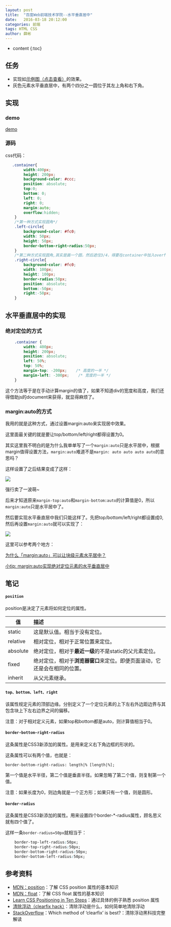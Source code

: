```yaml
---
layout: post
title:  "百度Web前端技术学院--水平垂直居中"
date:   2016-03-18 20:12:00
categories: 前端
tags: HTML CSS
author: 薛彬
---
```


* content
{:toc}




## 任务

- 实现如[示例图（点击查看）](http://7xrp04.com1.z0.glb.clouddn.com/task_1_4_1.png)的效果。
- 灰色元素水平垂直居中，有两个四分之一圆位于其左上角和右下角。

## 实现

### demo
[demo](http://axuebin.com/marginAutoDemo)

### 源码

css代码：

```css
   .container{
        width:400px;
        height: 200px;
        background-color: #ccc;
        position: absolute;
        top:0;
        bottom: 0;
        left: 0;
        right: 0;
        margin:auto;
        overflow:hidden;
    }
    /*第一种方式实现圆角*/
    .left-circle{
        background-color: #fc0;
        width: 50px;
        height: 50px;
        border-bottom-right-radius:50px;
    }
    /*第二种方式实现圆角,其实是画一个圆，然后遮住3/4，得要在container中加入overflow:hidden了*/
    .right-circle{
        background-color: #fc0;
        width: 100px;
        height: 100px;
        border-radius:50px;
        position: absolute;
        bottom:-50px;
        right:-50px;
    }
```

## 水平垂直居中的实现

### 绝对定位的方式

```css
	.container {
    	width: 400px; 
		height: 200px;
    	position: absolute; 
		left: 50%; 
		top: 50%;
    	margin-top: -200px;    /* 高度的一半 */
    	margin-left: -300px;    /* 宽度的一半 */
	}
```

这个方法等于是在手动计算margin的值了，如果不知道div的宽度和高度，我们还得借助js的document来获得，就显得麻烦了。

### margin:auto的方式

我用的就是这种方式，通过设置margin:auto来实现居中效果。

这里面最关键的就是要让top/bottom/left/right都得设置为0。

其实这里我不明白的是为什么我单单写了一个`margin:auto`只是水平居中，根据margin值得设置方法，`margin:auto`难道不是`margin: auto auto auto auto`的意思吗？

这样设置了之后结果变成了这样：

![](http://i.imgur.com/wTu1bqu.png)

强行卖了一波萌~

后来才知道原来`margin-top:auto`和`margin-bottom:auto`的计算值是0，所以`margin:auto`只是水平居中了。

然后要实现水平垂直居中我们只能这样了。先把top/bottom/left/right都设置成0,然后再设置`margin:auto`就可以实现了：

![](http://i.imgur.com/nfFBVOm.png)

这里可以参考两个地方：

[为什么「margin:auto」可以让块级元素水平居中？](https://www.zhihu.com/question/21644198)

[小tip: margin:auto实现绝对定位元素的水平垂直居中](http://www.zhangxinxu.com/wordpress/2013/11/margin-auto-absolute-%E7%BB%9D%E5%AF%B9%E5%AE%9A%E4%BD%8D-%E6%B0%B4%E5%B9%B3%E5%9E%82%E7%9B%B4%E5%B1%85%E4%B8%AD/)

## 笔记

#### `position`

position是决定了元素将如何定位的属性。

|值|描述|
|---|:---|
|static|这是默认值。相当于没有定位。|
|relative|相对定位，相对于正常位置来定位。|
|absolute|绝对定位，相对于**最近一级**的不是static的父元素定位。|
|fixed|绝对定位，相对于**浏览器窗口**来定位。即便页面滚动，它还是会在相同的位置。|
|inherit|从父元素继承。|

#### `top、bottom、left、right`

该属性规定元素的顶部边缘。分别定义了一个定位元素的上下左右外边距边界与其包含块上下左右边界之间的偏移。

注意：对于相对定义元素，如果top和bottom都是auto，则计算值相当于0。

#### `border-bottom-right-radius`

这条属性是CSS3新添加的属性。是用来定义右下角边框的形状的。

这条属性可以有两个值，也就是：

`border-bottom-right-radius: length|% [length|%];`

第一个值是水平半径，第二个值是垂直半径。如果忽略了第二个值，则复制第一个值。

注意：如果长度为0，则边角就是一个正方形；如果只有一个值，则是圆形。

#### `border-radius`

这条属性是CSS3新添加的属性。用来设置四个border-*-radius属性，顾名思义就有四个值了。

这样一条`border-radius=50px`就相当于：

```css
	border-top-left-radius:50px;
	border-top-right-radius:50px;
	border-bottom-right-radius:50px;
	border-bottom-left-radius:50px;
```

## 参考资料

- [MDN：position](https://developer.mozilla.org/zh-CN/docs/Web/CSS/position)：了解 CSS position 属性的基本知识
- [MDN：float](https://developer.mozilla.org/en-US/docs/Web/CSS/float)：了解 CSS float 属性的基本知识
- [Learn CSS Positioning in Ten Steps](http://www.barelyfitz.com/screencast/html-training/css/positioning/)：通过具体的例子熟悉 position 属性
- [清除浮动（clearfix hack）](http://zh.learnlayout.com/clearfix.html)：清除浮动是什么，如何简单地清除浮动
- [StackOverflow](http://stackoverflow.com/questions/211383/which-method-of-clearfix-is-best)：Which method of ‘clearfix’ is best?：清除浮动黑科技完整解读

